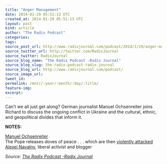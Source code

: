 ```yaml
---
title: "Anger Management"
date: 2014-01-29 05:51:13 UTC
created_at: 2014-01-29 05:51:13 UTC
layout: post
kind: article
author: "The Radix Podcast"
categories: 
tags: 
source_post_url: http://www.radixjournal.com/podcast/2014/1/29/anger-management
source_twitter_url: http://twitter.com/RadixJournal
source_twitter: RadixJournal
source_blog_name: "The Radix Podcast -Radix Journal"
source_blog_slug: the-radix-podcast-radix-journal
source_blog_url: http://www.radixjournal.com/podcast/
source_image_url: 
tweet_id:
permalink: /mntr/:year/:month/:day/:title/
feature-img: 
excerpt:
---
```

<p>Can’t we all just get along? German journalist Manuel Ochsenreiter joins Richard to discuss the ongoing conflict in Ukraine and the cultural, ethnic, and geopolitical divides that inform it.  </p>

<p><strong>NOTES:</strong>  </p>

<p><a href="http://manuelochsenreiter.com">Manuel Ochsenreiter</a> <br>
The Pope releases doves of peace . . . which are then <a href="http://www.mediaite.com/online/pope-releases-peace-doves-which-are-promptly-attacked-by-meaner-birds/">violently attacked</a> <br>
 <a href="http://en.wikipedia.org/wiki/Alexei_Navalny">Alexei Navalny</a>, liberal activist and blogger  </p><div class="">
    <i>Source: <a href="http://www.radixjournal.com/podcast/">The Radix Podcast -Radix Journal</a></i>
</div>
